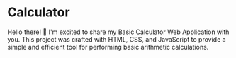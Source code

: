 # Calculator
Hello there! 👋 I'm excited to share my Basic Calculator Web Application with you. This project was crafted with HTML, CSS, and JavaScript to provide a simple and efficient tool for performing basic arithmetic calculations.
